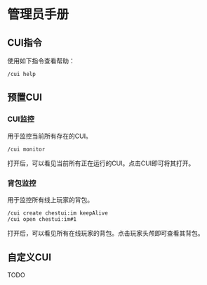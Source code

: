 # 管理员手册

## CUI指令

使用如下指令查看帮助：
```minecraft
/cui help
```

## 预置CUI

### CUI监控

用于监控当前所有存在的CUI。

```minecraft
/cui monitor
```

打开后，可以看见当前所有正在运行的CUI。点击CUI即可将其打开。

### 背包监控

用于监控所有线上玩家的背包。

```minecraft
/cui create chestui:im keepAlive
/cui open chestui:im#1
```

打开后，可以看见所有在线玩家的背包。点击玩家头颅即可查看其背包。

## 自定义CUI

TODO